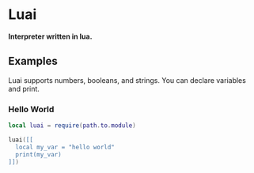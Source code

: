 # **Luai**
**Interpreter written in lua.**

## **Examples**
Luai supports numbers, booleans, and strings. You can declare variables and print.

### **Hello World**
```lua
local luai = require(path.to.module)

luai([[
  local my_var = "hello world"
  print(my_var)
]])
```
